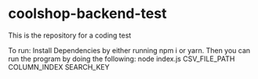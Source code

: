 # coolshop-backend-test
This is the repository for a coding test

To run: 
Install Dependencies by either running npm i or yarn.
Then you can run the program by doing the following: 
  node index.js CSV_FILE_PATH COLUMN_INDEX SEARCH_KEY 
